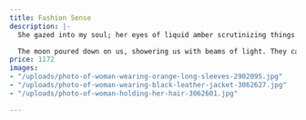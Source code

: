 ```yaml
---
title: Fashion Sense
description: |-
  She gazed into my soul; her eyes of liquid amber scrutinizing things inside of which I could only dream of seeing in myself. She was a mystery. A dangerously beautiful mystery, and I was ensnared in the trap which she'd set.

  The moon poured down on us, showering us with beams of light. They caught in her hair, these moonbeams, making each dark curl seem as though it was alight with passion. Her skin was illuminated by the stars; she looked deathly pale, like her heart would stop any moment, but I knew the truth. That it was beating away inside her, like a constant drum. Longingly, I devoured her face with my eyes, wishing with all my being that I could reach out and brush my hand against her perfectly shaped cheekbones, or under the feathers of her thick, dark lashes. But I refrained from doing so, and continued to succumb to the endless torture of watching her without being able to touch. She was like a china ornament, and it seemed that even the gentlest caress would break her delicate form. Her breath toppled out of her soft lips like a ball of tumble weed softly blowing through the sky. She was a fallen angel; a princess of darkness; a twilight queen. She was a mystery. A dangerously beautiful mystery. And I was in love with her.
price: 1172
images:
- "/uploads/photo-of-woman-wearing-orange-long-sleeves-2902095.jpg"
- "/uploads/photo-of-woman-wearing-black-leather-jacket-3062627.jpg"
- "/uploads/photo-of-woman-holding-her-hair-3062601.jpg"

---
```

